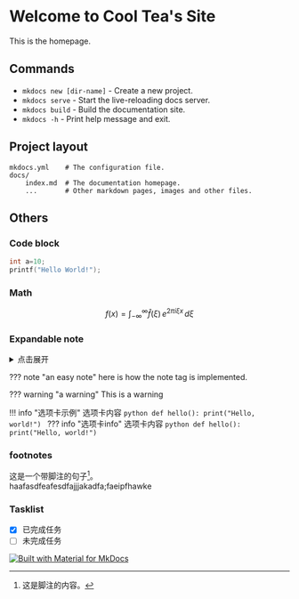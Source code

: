 # Welcome to Cool Tea's Site

This is the homepage.

## Commands

* `mkdocs new [dir-name]` - Create a new project.
* `mkdocs serve` - Start the live-reloading docs server.
* `mkdocs build` - Build the documentation site.
* `mkdocs -h` - Print help message and exit.

## Project layout

    mkdocs.yml    # The configuration file.
    docs/
        index.md  # The documentation homepage.
        ...       # Other markdown pages, images and other files.

## Others

### Code block

```c title='printf.c'
int a=10;
printf("Hello World!");
```

### Math

$$
f(x) = \int_{-\infty}^\infty
    \hat f(\xi)\,e^{2 \pi i \xi x}
    \,d\xi
$$

### Expandable note

<details><summary>点击展开</summary>内容</details>

??? note "an easy note"
    here is how the note tag is implemented.

??? warning "a warning"
    This is a warning

!!! info "选项卡示例"
    选项卡内容
    ```python
    def hello():
        print("Hello, world!")
    ```
??? info "选项卡info"
    选项卡内容
    ```python
    def hello():
        print("Hello, world!")
    ```


### footnotes

这是一个带脚注的句子[^1]。  
haafasdfeafesdfajjjakadfa;faeipfhawke


[^1]: 这是脚注的内容。

### Tasklist

- [x] 已完成任务
- [ ] 未完成任务

[![Built with Material for MkDocs](https://img.shields.io/badge/Material_for_MkDocs-526CFE?style=for-the-badge&logo=MaterialForMkDocs&logoColor=white)](https://squidfunk.github.io/mkdocs-material/)

